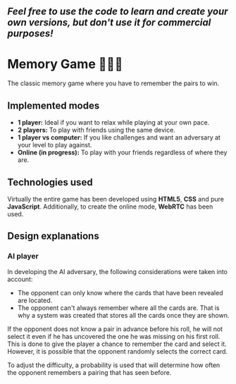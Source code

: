 *Feel free to use the code to learn and create your own versions, but don't use it for commercial purposes!*
---
# Memory Game 🎴🧠🤔
The classic memory game where you have to remember the pairs to win.

## Implemented modes
- **1 player:** Ideal if you want to relax while playing at your own pace.
- **2 players:** To play with friends using the same device.
- **1 player vs computer:** If you like challenges and want an adversary at your level to play against.
- **Online (in progress):** To play with your friends regardless of where they are.

## Technologies used
Virtually the entire game has been developed using **HTML5**, **CSS** and pure **JavaScript**.
Additionally, to create the online mode, **WebRTC** has been used.

## Design explanations
### AI player
In developing the AI adversary, the following considerations were taken into account:
- The opponent can only know where the cards that have been revealed are located.
- The opponent can't always remember where all the cards are.
That is why a system was created that stores all the cards once they are shown.

If the opponent does not know a pair in advance before his roll, he will not select it even if he has uncovered the 
one he was missing on his first roll. This is done to give the player a chance to remember the card and select it. 
However, it is possible that the opponent randomly selects the correct card.

To adjust the difficulty, a probability is used that will determine how often the opponent remembers a pairing that has seen before.
